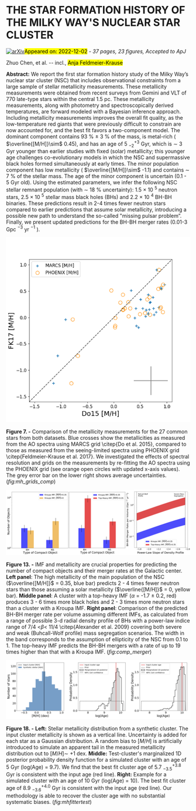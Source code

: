 <div class="macros" style="visibility:hidden;">
$\newcommand{\ensuremath}{}$
$\newcommand{\xspace}{}$
$\newcommand{\object}[1]{\texttt{#1}}$
$\newcommand{\farcs}{{.}''}$
$\newcommand{\farcm}{{.}'}$
$\newcommand{\arcsec}{''}$
$\newcommand{\arcmin}{'}$
$\newcommand{\ion}[2]{#1#2}$
$\newcommand{\textsc}[1]{\textrm{#1}}$
$\newcommand{\hl}[1]{\textrm{#1}}$
$\newcommand{\footnote}[1]{}$
$\newcommand{\vdag}{(v)^\dagger}$
$\newcommand$
$\newcommand$</div>

<div class="macros" style="visibility:hidden;">
$\newcommand{\ensuremath}{}$
$\newcommand{\xspace}{}$
$\newcommand{\object}[1]{\texttt{#1}}$
$\newcommand{\farcs}{{.}''}$
$\newcommand{\farcm}{{.}'}$
$\newcommand{\arcsec}{''}$
$\newcommand{\arcmin}{'}$
$\newcommand{\ion}[2]{#1#2}$
$\newcommand{\textsc}[1]{\textrm{#1}}$
$\newcommand{\hl}[1]{\textrm{#1}}$
$\newcommand{\footnote}[1]{}$
$\newcommand{\vdag}{(v)^\dagger}$
$\newcommand$
$\newcommand$</div>



<div id="title">

# THE STAR FORMATION HISTORY OF THE MILKY WAY'S NUCLEAR STAR CLUSTER

</div>
<div id="comments">

[![arXiv](https://img.shields.io/badge/arXiv-2212.01397-b31b1b.svg)](https://arxiv.org/abs/2212.01397)<mark>Appeared on: 2022-12-02</mark> - _37 pages, 23 figures, Accepted to ApJ_

</div>
<div id="authors">

Zhuo Chen, et al. -- incl., <mark>Anja Feldmeier-Krause</mark>

</div>
<div id="abstract">

**Abstract:** We report the first star formation history study of the Milky Way’s nuclear star cluster (NSC) that includes observational constraints from a large sample of stellar metallicity measurements. These metallicity measurements were obtained from recent surveys from Gemini and VLT of 770 late-type stars within the central 1.5 pc. These metallicity measurements, along with photometry and spectroscopically derived temperatures, are forward modeled with a Bayesian inference approach.  Including metallicity measurements improves the overall fit quality, as the low-temperature red giants that were previously difficult to constrain are now accounted for, and the best fit favors a two-component model. The dominant component contains 93 \% $\pm$ 3 \% of the mass, is metal-rich ( $\overline{[M/H]}\sim$ 0.45), and has an age of 5 $^{+3}_{-2}$ Gyr, which is $\sim$ 3 Gyr younger than earlier studies with fixed (solar) metallicity; this younger age challenges co-evolutionary models in which the NSC and supermassive black holes formed simultaneously at early times. The minor population component has low metallicity ( $\overline{[M/H]}\sim$ -1.1) and contains $\sim$ 7 \% of the stellar mass. The age of the minor component is uncertain (0.1 - 5 Gyr old). Using the estimated parameters, we infer the following NSC stellar remnant population (with $\sim$ 18 \% uncertainty): 1.5 $\times$ 10 $^5$ neutron stars, 2.5 $\times$ 10 $^5$ stellar mass black holes (BHs) and 2.2 $\times$ 10 $^4$ BH-BH binaries. These predictions result in 2-4 times fewer neutron stars compared to earlier predictions that assume solar metallicity, introducing a possible new path to understand the so-called "missing pulsar problem”.  Finally, we present updated predictions for the BH-BH merger rates (0.01-3 Gpc $^{-3}$ yr $^{-1}$ ).

</div>

<div id="div_fig1">

<img src="tmp_2212.01397/./figure23.png" alt="Fig7" width="100%"/>

**Figure 7. -** Comparison of the metallicity measurements for the 27 common stars from both datasets. Blue crosses show the metallicities as measured from the AO spectra using MARCS grid \citep{Do et al. 2015}, compared to those as measured from the seeing-limited spectra using PHOENIX grid \citep{Feldmeier-Krause et al. 2017}. We investigated the effects of spectral resolution and grids on the measurements by re-fitting the AO spectra using the PHOENIX grid (see orange open circles with updated x-axis values). The grey error bar on the lower right shows average uncertainties.  (*fig:mh_grids_comp*)

</div>
<div id="div_fig2">

<img src="tmp_2212.01397/./figure10.jpg" alt="Fig13" width="100%"/>

**Figure 13. -** IMF and metallicity are crucial properties for predicting the number of compact objects and their merger rates at the Galactic center. **Left panel**: The high metallicity of the main population of the NSC ($\overline{[M/H]}$ = 0.35, blue bar) predicts 2 - 4 times fewer neutron stars than those assuming a solar metallicity ($\overline{[M/H]}$ = 0, yellow bar). **Middle panel**: A cluster with a top-heavy IMF ($\alpha$ = -1.7 $\pm$ 0.2, red) produces 3 - 6 times more black holes and 2 - 3 times more neutron stars than a cluster with a Kroupa IMF. **Right panel**: Comparison of the predicted BH-BH merger rate per volume assuming different IMFs, as calculated from a range of possible 3-d radial density profile of BHs with a power-law indice range of 7/4 $<$$\beta$$<$ 11/4 \citep{Alexander et al. 2009} covering both severe and weak (Buhcall-Wolf profile) mass segregation scenarios. The width in the band corresponds to the assumption of ellipticity of the NSC from 0.1 to 1. The top-heavy IMF predicts the BH-BH mergers with a rate of up to 19 times higher than that with a Kroupa IMF.  (*fig:comp_merger*)

</div>
<div id="div_fig3">

<img src="tmp_2212.01397/./figure17.jpg" alt="Fig18" width="100%"/>

**Figure 18. -** **Left:** Stellar metallicity distribution from a synthetic cluster. The input cluster metallicity is shown as a vertical line. Uncertainty is added for each star as a Gaussian distribution. A random bias to $[M/H]$ is artificially introduced to simulate an apparent tail in the measured metallicity distribution out to $[M/H]$$\sim$ +1 dex. **Middle:** Test-cluster's marginalized 1D posterior probability density function for a simulated cluster with an age of 5 Gyr (log(Age) = 9.7). We find that the best fit cluster age of 5.7 $^{+3.8}_{-3.5}$ Gyr is consistent with the input age (red line). **Right:** Example for a simulated cluster with an age of 10 Gyr (log(Age) = 10). The best fit cluster age of 8.9 $^{+4.0}_{-3.6}$ Gyr is consistent with the input age (red line). Our methodology is able to recover the cluster age with no substantial systematic biases.
 (*fig:mhfittertest*)

</div>